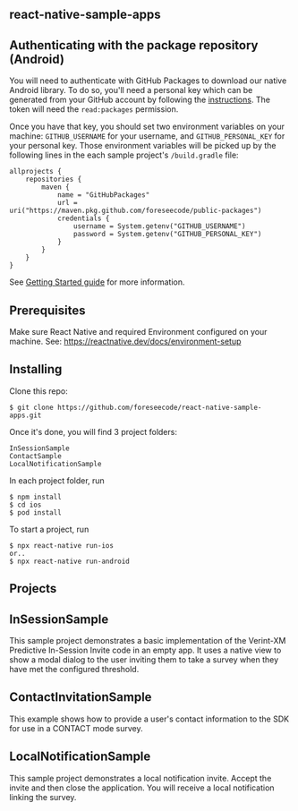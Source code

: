 ## react-native-sample-apps

## Authenticating with the package repository (Android)

You will need to authenticate with GitHub Packages to download our native Android library.
To do so, you'll need a personal key which can be generated from your GitHub account by following the [instructions](https://docs.github.com/en/authentication/keeping-your-account-and-data-secure/managing-your-personal-access-tokens#creating-a-fine-grained-personal-access-token). 
The token will need the `read:packages` permission.

Once you have that key, you should set two environment variables on your machine: `GITHUB_USERNAME` for your username, and `GITHUB_PERSONAL_KEY` for your personal key.
Those environment variables will be picked up by the following lines in the each sample project's `/build.gradle` file:

```
allprojects {
    repositories {
        maven {
            name = "GitHubPackages"
            url = uri("https://maven.pkg.github.com/foreseecode/public-packages")
            credentials {
                username = System.getenv("GITHUB_USERNAME")
                password = System.getenv("GITHUB_PERSONAL_KEY")
            }
        }
    }
}
```

See [Getting Started guide](https://connect.verint.com/developers/xmsdk/w/mobilesdk/39087/get-started-with-the-verint-xm-react-native-sdk) for more information.

## Prerequisites

Make sure React Native and required Environment configured on your machine. 
See: https://reactnative.dev/docs/environment-setup

## Installing

Clone this repo:

    $ git clone https://github.com/foreseecode/react-native-sample-apps.git

Once it's done, you will find 3 project folders:
  
    InSessionSample
    ContactSample
    LocalNotificationSample

In each project folder, run
  
    $ npm install
    $ cd ios
    $ pod install

To start a project, run
    
    $ npx react-native run-ios
    or..
    $ npx react-native run-android

## Projects

## InSessionSample
This sample project demonstrates a basic implementation of the Verint-XM Predictive In-Session Invite code in an empty app.
It uses a native view to show a modal dialog to the user inviting them to take a survey when they have met the 
configured threshold.

## ContactInvitationSample

This example shows how to provide a user's contact information to the SDK for use in a CONTACT mode survey.

## LocalNotificationSample

This sample project demonstrates a local notification invite. Accept the invite and then close the application. 
You will receive a local notification linking the survey.
